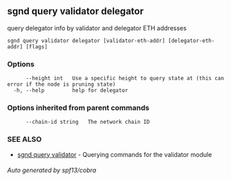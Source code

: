 ## sgnd query validator delegator

query delegator info by validator and delegator ETH addresses

```
sgnd query validator delegator [validator-eth-addr] [delegator-eth-addr] [flags]
```

### Options

```
      --height int   Use a specific height to query state at (this can error if the node is pruning state)
  -h, --help         help for delegator
```

### Options inherited from parent commands

```
      --chain-id string   The network chain ID
```

### SEE ALSO

* [sgnd query validator](sgnd_query_validator.md)	 - Querying commands for the validator module

###### Auto generated by spf13/cobra
